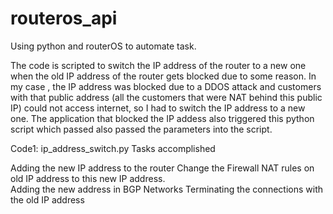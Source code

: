 # routeros_api
Using python and routerOS to automate task.

The code is scripted to switch the IP address of the router to a new one when the old IP address of the router gets blocked due to some reason.
In my case , the IP address was blocked due to a DDOS attack and customers with that public address (all the customers that were NAT behind this public IP) could not access internet, so I had to switch the IP address to a new one.
The application that blocked the IP addess also triggered this python script which passed also passed the parameters into the script.

Code1: ip_address_switch.py
Tasks accomplished 

Adding the new IP address to the router
Change the Firewall NAT rules on old IP address to this new IP address.  
Adding the new address in BGP Networks
Terminating the connections with the old IP address
